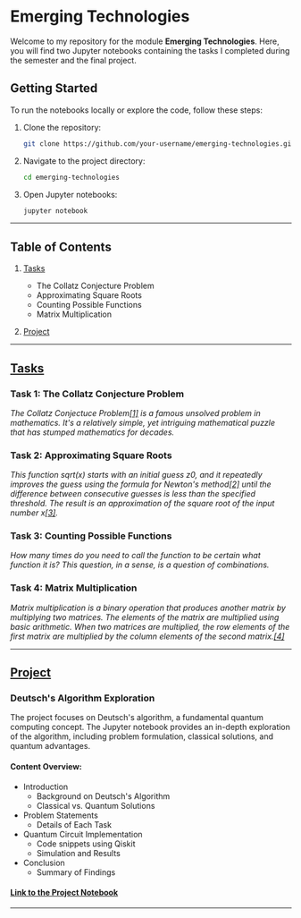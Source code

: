 # Emerging Technologies

Welcome to my repository for the module **Emerging Technologies**. Here, you will find two Jupyter notebooks containing the tasks I completed during the semester and the final project.

## Getting Started

To run the notebooks locally or explore the code, follow these steps:

1. Clone the repository:
    ```bash
    git clone https://github.com/your-username/emerging-technologies.git
    ```

2. Navigate to the project directory:
    ```bash
    cd emerging-technologies
    ```

3. Open Jupyter notebooks:
    ```bash
    jupyter notebook
    ```

---

## Table of Contents

1. [Tasks](#tasks)
    - The Collatz Conjecture Problem
    - Approximating Square Roots
    - Counting Possible Functions
    - Matrix Multiplication
  
2. [Project](#project)

---

## [Tasks](/tasks.ipynb)

### Task 1: The Collatz Conjecture Problem
*The Collatz Conjectuce Problem[[1]](https://www.quantamagazine.org/why-mathematicians-still-cant-solve-the-collatz-conjecture-20200922/) is a famous unsolved problem in mathematics. It's a relatively simple, yet intriguing mathematical puzzle that has stumped mathematics for decades.*

### Task 2: Approximating Square Roots
*This function sqrt(x) starts with an initial guess z0, and it repeatedly improves the guess using the formula for Newton's method[[2]](https://en.wikipedia.org/wiki/Newton's_method) until the difference between consecutive guesses is less than the specified threshold. The result is an approximation of the square root of the input number x[[3]](https://www.geeksforgeeks.org/square-root-of-a-number-without-using-sqrt-function/).*

### Task 3: Counting Possible Functions
*How many times do you need to call the function to be certain what function it is?
This question, in a sense, is a question of combinations.*

### Task 4: Matrix Multiplication
*Matrix multiplication is a binary operation that produces another matrix by multiplying two matrices. The elements of the matrix are multiplied using basic arithmetic. When two matrices are multiplied, the row elements of the first matrix are multiplied by the column elements of the second matrix.[[4]](https://www.toppr.com/guides/python-guide/examples/python-examples/native-datatypes/multiply-matrix/python-program-to-multiply-two-matrices/)*

---

## [Project](/project.ipynb)

### Deutsch's Algorithm Exploration
The project focuses on Deutsch's algorithm, a fundamental quantum computing concept. The Jupyter notebook provides an in-depth exploration of the algorithm, including problem formulation, classical solutions, and quantum advantages.

#### Content Overview:
- Introduction
  - Background on Deutsch's Algorithm
  - Classical vs. Quantum Solutions
- Problem Statements
  - Details of Each Task
- Quantum Circuit Implementation
  - Code snippets using Qiskit
  - Simulation and Results
- Conclusion
  - Summary of Findings
  
#### [Link to the Project Notebook](/project.ipynb)

---


